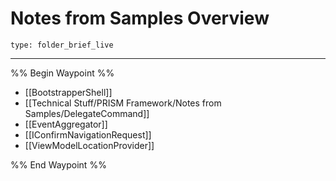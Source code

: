 # Notes from Samples Overview
 
```ccard
type: folder_brief_live
```
 
---

%% Begin Waypoint %%
- [[BootstrapperShell]]
- [[Technical Stuff/PRISM Framework/Notes from Samples/DelegateCommand]]
- [[EventAggregator]]
- [[IConfirmNavigationRequest]]
- [[ViewModelLocationProvider]]

%% End Waypoint %%
